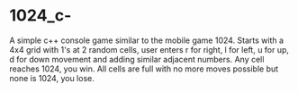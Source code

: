 # 1024_c-
A simple c++ console game similar to the mobile game 1024. Starts with a 4x4 grid with 1's at 2 random cells, user enters r for right, l for left, u for up, d for down movement and adding similar adjacent numbers. Any cell reaches 1024, you win. All cells are full with no more moves possible but none is 1024, you lose.

